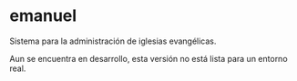 emanuel
=======

Sistema para la administración de iglesias evangélicas.

Aun se encuentra en desarrollo, esta versión no está lista para un entorno real.